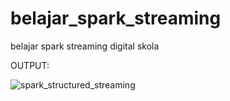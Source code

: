# belajar_spark_streaming
belajar spark streaming digital skola

OUTPUT:

![spark_structured_streaming](https://user-images.githubusercontent.com/81307439/124394427-a2d1fb00-dd29-11eb-8514-173576c27d44.JPG)
